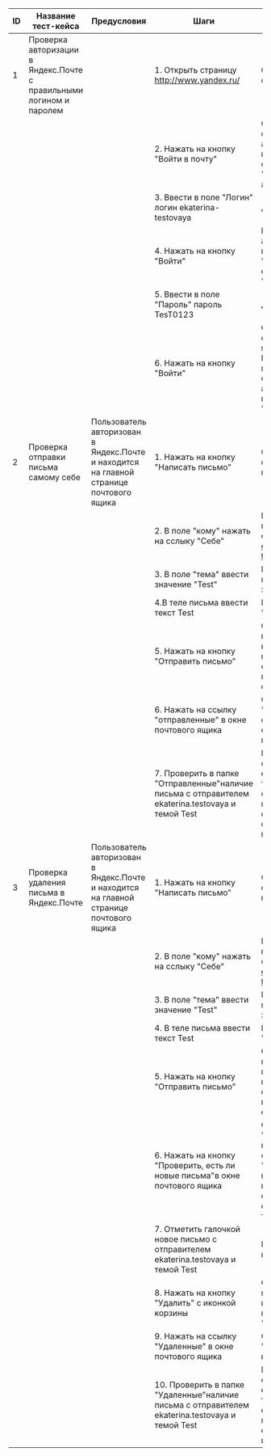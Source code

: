 | ID | Название тест-кейса                                                 | Предусловия                                                                             | Шаги                                                                                              | Ожидаемый результат                                                                                                                                 |
|----|---------------------------------------------------------------------|-----------------------------------------------------------------------------------------|---------------------------------------------------------------------------------------------------|-----------------------------------------------------------------------------------------------------------------------------------------------------|
| 1  | Проверка авторизации в Яндекс.Почте с правильными логином и паролем |                                                                                         | 1. Открыть страницу http://www.yandex.ru/                                                         | Открылась главная страница                                                                                                                          |
|    |                                                                     |                                                                                         | 2. Нажать на кнопку "Войти в почту"                                                               | Открылась страница авторизации с полем Логин  и сообщением "Введите свой логин"                                                                     |
|    |                                                                     |                                                                                         | 3. Ввести в поле "Логин" логин ekaterina-testovaya                                                | Данные введены                                                                                                                                      |
|    |                                                                     |                                                                                         | 4. Нажать на кнопку "Войти"                                                                       | В форме авторизации появилось поле "Пароль" и сообщение "Введите пароль"                                                                            |
|    |                                                                     |                                                                                         | 5. Ввести в поле "Пароль" пароль TesT0123                                                         | Данные введены                                                                                                                                      |
|    |                                                                     |                                                                                         | 6. Нажать на кнопку "Войти"                                                                       | Открылась страница почтового ящика Яндекс Почта. В правом верхнем углу отображается имя авторизованного пользователя  "ekaterina.testovaya"         |
| 2  | Проверка отправки письма самому себе                                | Пользователь авторизован в Яндекс.Почте и находится на главной странице почтового ящика | 1. Нажать на кнопку "Написать письмо"                                                             | Открылась страница создания письма                                                                                                                  |
|    |                                                                     |                                                                                         | 2. В поле "кому" нажать на сслыку "Себе"                                                          | В поле "кому" появляется адрес отправителя ekaterina-testovaya@yandex.ru                                                                            |
|    |                                                                     |                                                                                         | 3. В поле "тема" ввести значение "Test"                                                           | В поле "тема" появляется значение "Тest"                                                                                                            |
|    |                                                                     |                                                                                         | 4.В теле письма ввести текст Test                                                                 | Появляется текст "Test" в теле письма                                                                                                               |
|    |                                                                     |                                                                                         | 5. Нажать на кнопку "Отправить письмо"                                                            | Страница создания письма закрывается и на экран выводится сообщение "Ваше письмо успешно отправлено"                                                |
|    |                                                                     |                                                                                         | 6. Нажать на ссылку "отправленные" в окне почтового ящика                                         | Открылась папка "Отправленные" со списком отправленных писем                                                                                        |
|    |                                                                     |                                                                                         | 7. Проверить в папке "Отправленные"наличие письма с отправителем ekaterina.testovaya и темой Test | Письмо c отправителем ekaterina.testovaya и темой test обнаруживается в верхней строке списка отправленных писем.                                   |
| 3  | Проверка удаления письма в Яндекс.Почте                             | Пользователь авторизован в Яндекс.Почте и находится на главной странице почтового ящика | 1. Нажать на кнопку "Написать письмо"                                                             | Открылась страница создания письма                                                                                                                  |
|    |                                                                     |                                                                                         | 2. В поле "кому" нажать на сслыку "Себе"                                                          | В поле "кому" появляется адрес отправителя ekaterina-testovaya@yandex.ru                                                                            |
|    |                                                                     |                                                                                         | 3. В поле "тема" ввести значение "Test"                                                           | В поле "тема" появляется значение "Тest"                                                                                                            |
|    |                                                                     |                                                                                         | 4. В теле письма ввести текст Test                                                                | Появляется текст "Test" в теле письма                                                                                                               |
|    |                                                                     |                                                                                         | 5. Нажать на кнопку "Отправить письмо"                                                            | Страница создания письма закрывается и на экран выводится сообщение "Ваше письмо успешно отправлено"                                                |
|    |                                                                     |                                                                                         | 6. Нажать на кнопку "Проверить, есть ли новые письма"в окне почтового ящика                       | Открылась папка "Входящие" почтового ящика. В списке писем папки "Входящие" появляется новое письмо с отправителем ekaterina.testovaya и темой Test |
|    |                                                                     |                                                                                         | 7. Отметить галочкой новое письмо с отправителем ekaterina.testovaya и темой Test                 | Письмо отмечается галочкой                                                                                                                          |
|    |                                                                     |                                                                                         | 8. Нажать на кнопку "Удалить" с иконкой корзины                                                   | Отмеченное галочкой письмо исчезает из списка писем папки "Входящие"                                                                                |
|    |                                                                     |                                                                                         | 9. Нажать на ссылку "Удаленные" в окне почтового ящика                                            | Открылась папка "удаленные" почтового ящика                                                                                                         |
|    |                                                                     |                                                                                         | 10. Проверить в папке "Удаленные"наличие письма с отправителем ekaterina.testovaya и темой Test   | Письмо c отправителем ekaterina.testovaya и темой test обнаруживается в верхней строке списка удаленных писем.                                      |
